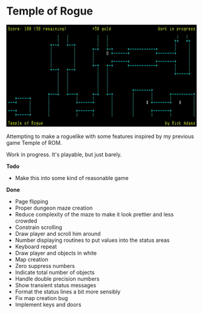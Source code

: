 Temple of Rogue
==========

![](images/screenshot.jpg)

Attempting to make a roguelike with some features inspired by my previous game Temple of ROM.

Work in progress.  It's playable, but just barely.

**Todo**

- Make this into some kind of reasonable game

**Done**

- Page flipping
- Proper dungeon maze creation
- Reduce complexity of the maze to make it look prettier and less crowded
- Constrain scrolling
- Draw player and scroll him around
- Number displaying routines to put values into the status areas
- Keyboard repeat
- Draw player and objects in white
- Map creation
- Zero suppress numbers
- Indicate total number of objects
- Handle double precision numbers
- Show transient status messages
- Format the status lines a bit more sensibly
- Fix map creation bug
- Implement keys and doors

